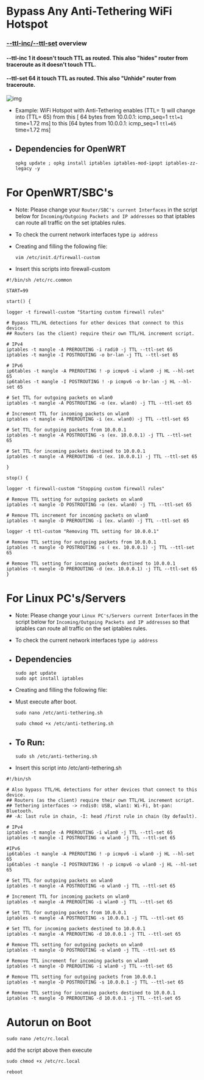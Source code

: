 # Bypass Any Anti-Tethering WiFi Hotspot
### [--ttl-inc/--ttl-set](https://www.linuxtopia.org/Linux_Firewall_iptables/x4799.html) overview

#### --ttl-inc 1 it doesn't touch TTL as routed. This also "hides" router from traceroute as it doesn't touch TTL.

#### --ttl-set 64 it touch TTL as routed. This also "Unhide" router from traceroute.

![img](https://github.com/user-attachments/assets/ed1ef5f9-f5eb-43f0-bed9-b75da4380417)

- Example:
WiFi Hotspot with Anti-Tethering enables (TTL= 1) will change into (TTL= 65)
from this
[ 64 bytes from 10.0.0.1: icmp_seq=1 `ttl=1` time=1.72 ms]
to this
[64 bytes from 10.0.0.1: icmp_seq=1 `ttl=65` time=1.72 ms]


- ## Dependencies for OpenWRT

      opkg update ; opkg install iptables iptables-mod-ipopt iptables-zz-legacy -y

# For OpenWRT/SBC's

- Note: Please change your `Router/SBC's current Interfaces` in the script below for `Incoming/Outgoing Packets and IP addresses` so that iptables can route all traffic on the set iptables rules.
- To check the current network interfaces type `ip address ` 

- Creating and filling the following file:

      vim /etc/init.d/firewall-custom

- Insert this scripts into firewall-custom
```
#!/bin/sh /etc/rc.common

START=99

start() {

logger -t firewall-custom "Starting custom firewall rules"

# Bypass TTL/HL detections for other devices that connect to this device.
## Routers (as the client) require their own TTL/HL increment script.

# IPv4
iptables -t mangle -A PREROUTING -i radi0 -j TTL --ttl-set 65
iptables -t mangle -I POSTROUTING -o br-lan -j TTL --ttl-set 65

# IPv6
ip6tables -t mangle -A PREROUTING ! -p icmpv6 -i wlan0 -j HL --hl-set 65
ip6tables -t mangle -I POSTROUTING ! -p icmpv6 -o br-lan -j HL --hl-set 65

# Set TTL for outgoing packets on wlan0
iptables -t mangle -A POSTROUTING -o (ex. wlan0) -j TTL --ttl-set 65

# Increment TTL for incoming packets on wlan0
iptables -t mangle -A PREROUTING -i (ex. wlan0) -j TTL --ttl-set 65

# Set TTL for outgoing packets from 10.0.0.1
iptables -t mangle -A POSTROUTING -s (ex. 10.0.0.1) -j TTL --ttl-set 65

# Set TTL for incoming packets destined to 10.0.0.1
iptables -t mangle -A PREROUTING -d (ex. 10.0.0.1) -j TTL --ttl-set 65

}

stop() {

logger -t firewall-custom "Stopping custom firewall rules"

# Remove TTL setting for outgoing packets on wlan0
iptables -t mangle -D POSTROUTING -o (ex. wlan0) -j TTL --ttl-set 65

# Remove TTL increment for incoming packets on wlan0
iptables -t mangle -D PREROUTING -i (ex. wlan0) -j TTL --ttl-set 65

logger -t ttl-custom "Removing TTL setting for 10.0.0.1"

# Remove TTL setting for outgoing packets from 10.0.0.1
iptables -t mangle -D POSTROUTING -s ( ex. 10.0.0.1) -j TTL --ttl-set 65

# Remove TTL setting for incoming packets destined to 10.0.0.1
iptables -t mangle -D PREROUTING -d (ex. 10.0.0.1) -j TTL --ttl-set 65
}
```

# For Linux PC's/Servers

- Note: Please change your `Linux PC's/Servers current Interfaces` in the script below for `Incoming/Outgoing Packets and IP addresses` so that iptables can route all traffic on the set iptables rules.
- To check the current network interfaces type `ip address ` 

- ## Dependencies

      sudo apt update
      sudo apt install iptables

- Creating and filling the following file:

- Must execute after boot. 

      sudo nano /etc/anti-tethering.sh
  
      sudo chmod +x /etc/anti-tethering.sh

- ## To Run:

      sudo sh /etc/anti-tethering.sh

- Insert this script into /etc/anti-tethering.sh

```
#!/bin/sh

# Also bypass TTL/HL detections for other devices that connect to this device.
## Routers (as the client) require their own TTL/HL increment script.
## Tethering interfaces -> rndis0: USB, wlan1: Wi-Fi, bt-pan: Bluetooth.
## -A: last rule in chain, -I: head /first rule in chain (by default).

# IPv4
iptables -t mangle -A PREROUTING -i wlan0 -j TTL --ttl-set 65
iptables -t mangle -I POSTROUTING -o wlan0 -j TTL --ttl-set 65

#IPv6
ip6tables -t mangle -A PREROUTING ! -p icmpv6 -i wlan0 -j HL --hl-set 65
ip6tables -t mangle -I POSTROUTING ! -p icmpv6 -o wlan0 -j HL --hl-set 65

# Set TTL for outgoing packets on wlan0
iptables -t mangle -A POSTROUTING -o wlan0 -j TTL --ttl-set 65

# Increment TTL for incoming packets on wlan0
iptables -t mangle -A PREROUTING -i wlan0 -j TTL --ttl-set 65

# Set TTL for outgoing packets from 10.0.0.1
iptables -t mangle -A POSTROUTING -s 10.0.0.1 -j TTL --ttl-set 65

# Set TTL for incoming packets destined to 10.0.0.1
iptables -t mangle -A PREROUTING -d 10.0.0.1 -j TTL --ttl-set 65

# Remove TTL setting for outgoing packets on wlan0
iptables -t mangle -D POSTROUTING -o wlan0 -j TTL --ttl-set 65

# Remove TTL increment for incoming packets on wlan0
iptables -t mangle -D PREROUTING -i wlan0 -j TTL --ttl-set 65

# Remove TTL setting for outgoing packets from 10.0.0.1
iptables -t mangle -D POSTROUTING -s 10.0.0.1 -j TTL --ttl-set 65

# Remove TTL setting for incoming packets destined to 10.0.0.1
iptables -t mangle -D PREROUTING -d 10.0.0.1 -j TTL --ttl-set 65

```
# Autorun on Boot

    sudo nano /etc/rc.local 

add the script above then execute

    sudo chmod +x /etc/rc.local
    
    reboot
